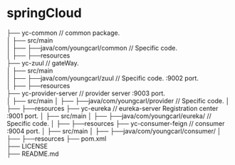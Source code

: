 # springCloud


├── yc-common                                     // common package.  <br>
│   ├── src/main                                                      <br>
│   ├── ├──java/com/youngcarl/common              // Specific code.   <br>
│   ├── ├──resources                                                  <br>
├── yc-zuul                                       // gateWay.         <br>
│   ├── src/main                                                      <br>
│   ├── ├──java/com/youngcarl/zuul                // Specific code.                    :9002 port.  <br>
│   ├── ├──resources                                                  <br>
├── yc-provider-server                            // provider server                   :9003 port.  <br>
│   ├── src/main
│   ├── ├──java/com/youngcarl/provider            // Specific code.
│   ├── ├──resources
├── yc-eureka                                     // eureka-server Registration center :9001 port.
│   ├── src/main
│   ├── ├──java/com/youngcarl/eureka/             // Specific code.
│   ├── ├──resources
├── yc-consumer-feign                             // consumer                          :9004 port.
│   ├── src/main
│   ├── ├──java/com/youngcarl/consumer/
│   ├── ├──resources
├── pom.xml                                    
├── LICENSE                
├── README.md  
